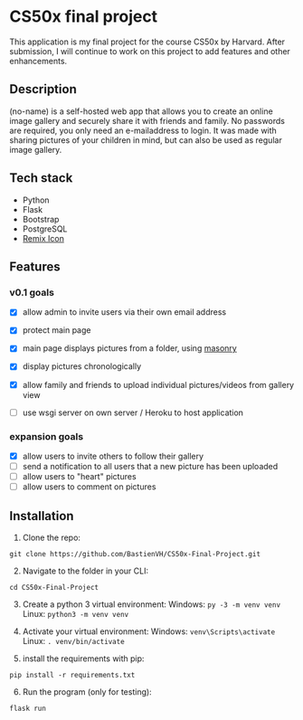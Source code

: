 # CS50x final project
This application is my final project for the course CS50x by Harvard.
After submission, I will continue to work on this project to add features and other enhancements.

## Description
(no-name) is a self-hosted web app that allows you to create an online image gallery and securely share it with friends and family.
No passwords are required, you only need an e-mailaddress to login.
It was made with sharing pictures of your children in mind, but can also be used as regular image gallery.

## Tech stack
- Python
- Flask
- Bootstrap
- PostgreSQL
- [Remix Icon](https://remixicon.com/) 

## Features

### v0.1 goals
- [X] allow admin to invite users via their own email address
- [X] protect main page
- [X] main page displays pictures from a folder, using [masonry](https://masonry.desandro.com/)
- [x] display pictures chronologically
- [X] allow family and friends to upload individual pictures/videos from gallery view
- [ ] use wsgi server on own server / Heroku to host application


### expansion goals

- [x] allow users to invite others to follow their gallery
- [ ] send a notification to all users that a new picture has been uploaded
- [ ] allow users to "heart" pictures
- [ ] allow users to comment on pictures

## Installation

1. Clone the repo:
```
git clone https://github.com/BastienVH/CS50x-Final-Project.git
```
2. Navigate to the folder in your CLI:
```
cd CS50x-Final-Project
```
3. Create a python 3 virtual environment:
Windows: `py -3 -m venv venv`
Linux: `python3 -m venv venv`

4. Activate your virtual environment:
Windows: `venv\Scripts\activate`
Linux: `. venv/bin/activate`

5. install the requirements with pip:
```
pip install -r requirements.txt
```
6. Run the program (only for testing):
```
flask run
```